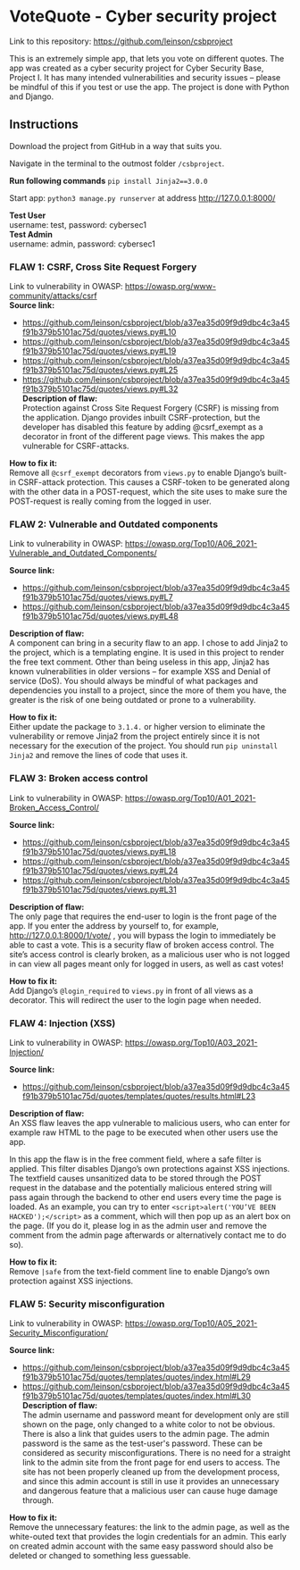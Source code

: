 # VoteQuote - Cyber security project
Link to this repository: https://github.com/leinson/csbproject

This is an extremely simple app, that lets you vote on different quotes. 
The app was created as a cyber security project for Cyber Security Base, Project I. 
It has many intended vulnerabilities and security issues – 
please be mindful of this if you test or use the app. 
The project is done with Python and Django.  

## Instructions 

Download the project from GitHub in a way that suits you.  

Navigate in the terminal to the outmost folder ``/csbproject``. 

**Run following commands** 
``pip install Jinja2==3.0.0`` 

Start app: ``python3 manage.py runserver`` at address http://127.0.0.1:8000/ 

**Test User**  
username: test, password: cybersec1  
**Test Admin**  
username: admin, password: cybersec1  

### FLAW 1: CSRF, Cross Site Request Forgery 
Link to vulnerability in OWASP: https://owasp.org/www-community/attacks/csrf  
**Source link:**   
- https://github.com/leinson/csbproject/blob/a37ea35d09f9d9dbc4c3a45f91b379b5101ac75d/quotes/views.py#L10  
- https://github.com/leinson/csbproject/blob/a37ea35d09f9d9dbc4c3a45f91b379b5101ac75d/quotes/views.py#L19  
- https://github.com/leinson/csbproject/blob/a37ea35d09f9d9dbc4c3a45f91b379b5101ac75d/quotes/views.py#L25  
- https://github.com/leinson/csbproject/blob/a37ea35d09f9d9dbc4c3a45f91b379b5101ac75d/quotes/views.py#L32  
**Description of flaw:**   
Protection against Cross Site Request Forgery (CSRF) is missing from the application. Django provides inbuilt CSRF-protection, but the developer has disabled this feature by adding @csrf_exempt as a decorator in front of the different page views. This makes the app vulnerable for CSRF-attacks.  

**How to fix it:**  
Remove all ``@csrf_exempt`` decorators from ``views.py`` to enable Django’s built-in CSRF-attack protection. This causes a CSRF-token to be generated along with the other data in a POST-request, which the site uses to make sure the POST-request is really coming from the logged in user.  


### FLAW 2: Vulnerable and Outdated components 
Link to vulnerability in OWASP: https://owasp.org/Top10/A06_2021-Vulnerable_and_Outdated_Components/ 

**Source link:**    
- https://github.com/leinson/csbproject/blob/a37ea35d09f9d9dbc4c3a45f91b379b5101ac75d/quotes/views.py#L7
- https://github.com/leinson/csbproject/blob/a37ea35d09f9d9dbc4c3a45f91b379b5101ac75d/quotes/views.py#L48

**Description of flaw:**  
A component can bring in a security flaw to an app. I chose to add Jinja2 to the project, which is a templating engine. It is used in this project to render the free text comment. Other than being useless in this app, Jinja2 has known vulnerabilities in older versions – for example XSS and Denial of service (DoS). You should always be mindful of what packages and dependencies you install to a project, since the more of them you have, the greater is the risk of one being outdated or prone to a vulnerability. 
 
**How to fix it:**  
Either update the package to ``3.1.4.`` or higher version to eliminate the vulnerability or remove Jinja2 from the project entirely since it is not necessary for the execution of the project. You should run ``pip uninstall Jinja2`` and remove the lines of code that uses it. 

 
### FLAW 3: Broken access control 
Link to vulnerability in OWASP: https://owasp.org/Top10/A01_2021-Broken_Access_Control/ 



**Source link:**    
- https://github.com/leinson/csbproject/blob/a37ea35d09f9d9dbc4c3a45f91b379b5101ac75d/quotes/views.py#L18
- https://github.com/leinson/csbproject/blob/a37ea35d09f9d9dbc4c3a45f91b379b5101ac75d/quotes/views.py#L24
- https://github.com/leinson/csbproject/blob/a37ea35d09f9d9dbc4c3a45f91b379b5101ac75d/quotes/views.py#L31


**Description of flaw:**  
The only page that requires the end-user to login is the front page of the app. If you enter the address by yourself to, for example, http://127.0.0.1:8000/1/vote/ , you will bypass the login to immediately be able to cast a vote. This is a security flaw of broken access control. The site’s access control is clearly broken, as a malicious user who is not logged in can view all pages meant only for logged in users, as well as cast votes! 


**How to fix it:**  
Add Django’s ``@login_required`` to ``views.py`` in front of all views as a decorator. This will redirect the user to the login page when needed. 


### FLAW 4: Injection (XSS) 
Link to vulnerability in OWASP:  https://owasp.org/Top10/A03_2021-Injection/ 


**Source link:**   
- https://github.com/leinson/csbproject/blob/a37ea35d09f9d9dbc4c3a45f91b379b5101ac75d/quotes/templates/quotes/results.html#L23

**Description of flaw:**  
An XSS flaw leaves the app vulnerable to malicious users, who can enter for example raw HTML to the page to be executed when other users use the app.  

In this app the flaw is in the free comment field, where a safe filter is applied. This filter disables Django’s own protections against XSS injections. The textfield causes unsanitized data to be stored through the POST request in the database and the potentially malicious entered string will pass again through the backend to other end users every time the page is loaded. As an example, you can try to enter ``<script>alert('YOU’VE BEEN HACKED');</script>`` as a comment, which will then pop up as an alert box on the page. (If you do it, please log in as the admin user and remove the comment from the admin page afterwards or alternatively contact me to do so). 

**How to fix it:**  
Remove ``|safe`` from the text-field comment line to enable Django’s own protection against XSS injections.    


### FLAW 5: Security misconfiguration 
Link to vulnerability in OWASP: https://owasp.org/Top10/A05_2021-Security_Misconfiguration/ 

 
**Source link:**   
- https://github.com/leinson/csbproject/blob/a37ea35d09f9d9dbc4c3a45f91b379b5101ac75d/quotes/templates/quotes/index.html#L29
- https://github.com/leinson/csbproject/blob/a37ea35d09f9d9dbc4c3a45f91b379b5101ac75d/quotes/templates/quotes/index.html#L30
**Description of flaw:**  
The admin username and password meant for development only are still shown on the page, only changed to a white color to not be obvious. There is also a link that guides users to the admin page. The admin password is the same as the test-user's password. These can be considered as security misconfigurations. There is no need for a straight link to the admin site from the front page for end users to access. The site has not been properly cleaned up from the development process, and since this admin account is still in use it provides an unnecessary and dangerous feature that a malicious user can cause huge damage through. 

**How to fix it:**  
Remove the unnecessary features: the link to the admin page, as well as the white-outed text that provides the login credentials for an admin. This early on created admin account with the same easy password should also be deleted or changed to something less guessable.
